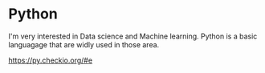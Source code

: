 # Python

I'm very interested in Data science and Machine learning. Python is a basic languagage that are widly used in those area. 

https://py.checkio.org/#e 

